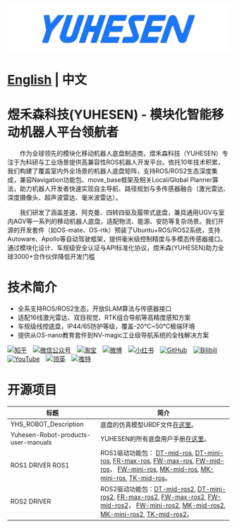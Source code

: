 [![](YUHESEN-logo.png)]()




# [English](README.md) | 中文

# 煜禾森科技(YUHESEN) - 模块化智能移动机器人平台领航者​
&emsp;&emsp;作为全球领先的模块化移动机器人底盘制造商，煜禾森科技（YUHESEN）专注于为科研与工业场景提供高兼容性ROS机器人开发平台。依托10年技术积累，我们构建了覆盖室内外全场景的机器人底盘矩阵，支持ROS/ROS2生态深度集成，兼容Navigation功能包、move_base框架及相关Local/Global Planner算法，助力机器人开发者快速实现自主导航、路径规划与多传感器融合（激光雷达、深度摄像头、超声波雷达、毫米波雷达）。

&emsp;&emsp;我们研发了涵盖差速、阿克曼、四转四驱及履带式底盘，兼具通用UGV与室内AGV等一系列的移动机器人底盘，适配物流、能源、安防等复杂场景。我们开源的开发套件（如OS-mate、OS-rtk）预装了Ubuntu+ROS/ROS2系统，支持Autoware、Apollo等自动驾驶框架，提供毫米级控制精度与多模态传感器接口。通过模块化设计、车规级安全认证与API标准化协议，煜禾森(YUHESEN)助力全球3000+合作伙伴降低开发门槛

# 技术简介​
- 全系支持ROS/ROS2生态，开放SLAM算法与传感器接口
- 适配16线激光雷达、双目视觉、RTK组合导航等高精度感知方案
- 车规级线控底盘，IP44/65防护等级，覆盖-20℃~50℃极端环境
- 提供从OS-nano教育套件到NV-magic工业级导航系统的全栈解决方案

[![知乎](https://img.shields.io/badge/知乎-white?logo=zhihu)](https://www.zhihu.com/org/yu-he-sen-ke-ji-6)&emsp;[![微信公众号](https://img.shields.io/badge/微信公众号-white?logo=wechat)](https://mp.weixin.qq.com/s/hZcUPS8-Q1ZABMVU-ZC3xw)&emsp;[![淘宝](https://img.shields.io/badge/淘宝-white?logo=taobao)](https://shop114490350.taobao.com/?spm=a21n57.shop_search.0.0.1bbd5914Aa6fu4)&emsp;[![微博](https://img.shields.io/badge/微博-white?logo=weibo)](https://weibo.com/yuhesen)&emsp;[![小红书](https://img.shields.io/badge/小红书-white?logo=xiaohongshu)](https://www.xiaohongshu.com/user/profile/64df2dd60000000001006fbd?xsec_token=ABwTKfplMvrg81NPv3536eEos34GmaYo40tGkkEXtr_RM%3D&xsec_source=pc_search)&emsp;[![GitHub](https://img.shields.io/badge/GitHub-grey?logo=github)](https://github.com/YUHESEN-Robot)&emsp;[![Bilibili](https://img.shields.io/badge/Bilibili-grey?logo=bilibili)](https://space.bilibili.com/607867386?spm_id_from=333.337.search-card.all.click)&emsp;[![YouTube](https://img.shields.io/badge/YouTube-red?logo=YouTube)](https://www.youtube.com/@shenzhenyuhesenrobitics6477)&emsp;[![领英](https://img.shields.io/badge/领英-blue?logo=linkedin)](暂无)&emsp;[![推特](https://img.shields.io/badge/推特-blue?logo=X)](暂无)

# 开源项目
|标题                    |简介                    |
|-----------------------|------------------------|
|YHS_ROBOT_Description  |底盘的仿真模型URDF文件[在这里](https://github.com/kefangkele/YHS_ROBOT_Description)。|
|Yuhesen-Robot-products-user-manuals|YUHESEN的所有底盘用户手册[在这里](https://github.com/kefangkele/Yuhesen-Robot-products-user-manuals)。|
|ROS1 DRIVER ROS1|ROS1驱动功能包： [DT-mid-ros](https://github.com/kefangkele/DT-mid-ros), [DT-mini-ros](https://github.com/kefangkele/DT-mini-ros), [FR-max-ros](https://github.com/kefangkele/FR-max-ros), [FW-max-ros](https://github.com/kefangkele/FW-max-ros),  [FW-mid-ros](https://github.com/kefangkele/FW-mid-ros)， [FW-mini-ros](https://github.com/kefangkele/FW-mini-ros), [MK-mid-ros](https://github.com/kefangkele/MK-mid-ros), [MK-mini-ros](https://github.com/kefangkele/MK-mini-ros), [TK-mid-ros](https://github.com/kefangkele/TK-mid-ros)。|
|ROS2 DRIVER|ROS2驱动功能包：[DT-mid-ros2](https://github.com/kefangkele/DT-mid-ros2), [DT-mini-ros2](https://github.com/kefangkele/DT-mini-ros2), [FR-max-ros2](https://github.com/kefangkele/FR-max-ros2), [FW-max-ros2](https://github.com/kefangkele/FW-max-ros2),  [FW-mid-ros2](https://github.com/kefangkele/FW-mid-ros2)， [FW-mini-ros2](https://github.com/kefangkele/FW-mini-ros2), [MK-mid-ros2](https://github.com/kefangkele/MK-mid-ros2), [MK-mini-ros2](https://github.com/kefangkele/MK-mini-ros2), [TK-mid-ros2](https://github.com/kefangkele/TK-mid-ros2)。|

